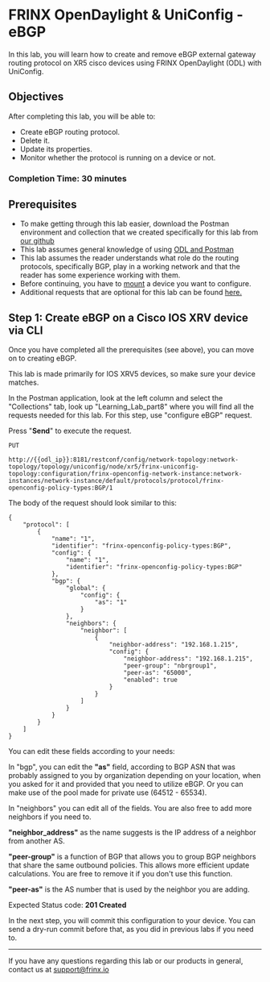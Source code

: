 # FRINX OpenDaylight & UniConfig - eBGP

In this lab, you will learn how to create and remove eBGP external gateway routing protocol on XR5 cisco devices using FRINX OpenDaylight (ODL) with UniConfig.

## Objectives

After completing this lab, you will be able to:

* Create eBGP routing protocol.
* Delete it.
* Update its properties.
* Monitor whether the protocol is running on a device or not.

### Completion Time: 30 minutes

## Prerequisites

* To make getting through this lab easier, download the Postman environment and collection that we created specifically for this lab from <a href="https://github.com/FRINXio/Postman/tree/carbon/development/learning_labs/part8">our github</a>
* This lab assumes general knowledge of using <a href="https://developer.cisco.com/learning/modules/frinx-learning-labs">ODL and Postman</a>
* This lab assumes the reader understands what role do the routing protocols, specifically BGP, play in a working network and that the reader has some experience working with them.
* Before continuing, you have to <a href="https://developer.cisco.com/learning/modules/frinx-learning-labs">mount</a> a device you want to configure.
* Additional requests that are optional for this lab can be found <a href="https://developer.cisco.com/learning/modules/frinx-learning-labs/01-labs-01-odl-uniconfig-first-steps/step/1">here.</a>  



## Step 1: Create eBGP on a Cisco IOS XRV device via CLI

Once you have completed all the prerequisites (see above), you can move on to creating eBGP.

This lab is made primarily for IOS XRV5 devices, so make sure your device matches.

In the Postman application, look at the left column and select the "Collections" tab, look up "Learning_Lab_part8" where you will find all the requests needed for this lab. For this step, use "configure eBGP" request.

Press "**Send**" to execute the request.

```
PUT

http://{{odl_ip}}:8181/restconf/config/network-topology:network-topology/topology/uniconfig/node/xr5/frinx-uniconfig-topology:configuration/frinx-openconfig-network-instance:network-instances/network-instance/default/protocols/protocol/frinx-openconfig-policy-types:BGP/1
```


The body of the request should look similar to this:

```
{
    "protocol": [
        {
            "name": "1",
            "identifier": "frinx-openconfig-policy-types:BGP",
            "config": {
                "name": "1",
                "identifier": "frinx-openconfig-policy-types:BGP"
            },
            "bgp": {
                "global": {
                    "config": {
                        "as": "1"
                    }
                },
                "neighbors": {
                    "neighbor": [
                        {
                            "neighbor-address": "192.168.1.215",
                            "config": {
                                "neighbor-address": "192.168.1.215",
                                "peer-group": "nbrgroup1",
                                "peer-as": "65000",
                                "enabled": true
                            }
                        }
                    ]
                }
            }
        }
    ]
}
```
You can edit these fields according to your needs:

In "bgp", you can edit the **"as"** field, according to BGP ASN that was probably assigned to you by organization depending on your location, when you asked for it and provided that you need to utilize eBGP. Or you can make use of the pool made for private use (64512 - 65534).

In "neighbors" you can edit all of the fields. You are also free to add more neighbors if you need to.

**"neighbor_address"** as the name suggests is the IP address of a neighbor from another AS. 

**"peer-group"** is a function of BGP that allows you to group BGP neighbors that share the same outbound policies. This allows more efficient update calculations. You are free to remove it if you don't use this function.

**"peer-as"** is the AS number that is used by the neighbor you are adding.


Expected Status code: **201 Created**

In the next step, you will commit this configuration to your device. You can send a dry-run commit before that, as you did in previous labs if you need to.

---
If you have any questions regarding this lab or our products in general, contact us at [support@frinx.io](mailto:support@frinx.io)